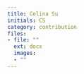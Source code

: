 ```yaml
---
title: Celina Su
initials: CS
category: contribution
files:
- file: ""
  ext: docx
  images:
  - ""
---
```

